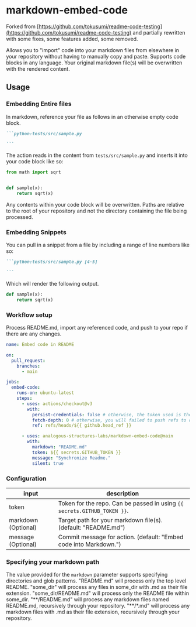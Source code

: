 # markdown-embed-code

Forked from [https://github.com/tokusumi/readme-code-testing](https://github.com/tokusumi/readme-code-testing) and partially rewritten with some fixes, some features added, some removed.

Allows you to "import" code into your markdown files from elsewhere in your repository without having to manually copy and paste.
Supports code blocks in any language. Your original markdown file(s) will be overwritten with the rendered content.

<!-- See [demo repo](https://github.com/tokusumi/readme-code-testing) if you are interested in testing code within README. -->

## Usage

### Embedding Entire files

In markdown, reference your file as follows in an otherwise empty code block.

````markdown
```python:tests/src/sample.py

```
````

The action reads in the content from `tests/src/sample.py` and inserts it into your code block like so:

```python:tests/src/sample.py
from math import sqrt


def sample(x):
    return sqrt(x)

```

Any contents within your code block will be overwritten. Paths are relative to the root of your repository and not the directory containing the file being processed.

### Embedding Snippets

You can pull in a snippet from a file by including a range of line numbers like so:

````markdown
```python:tests/src/sample.py [4-5]

```
````

Which will render the following output.

```python:tests/src/sample.py [4-5]
def sample(x):
    return sqrt(x)
```

### Workflow setup

Process README.md, import any referenced code, and push to your repo if there are any changes.

```yaml
name: Embed code in README

on:
  pull_request:
    branches:
      - main

jobs:
  embed-code:
    runs-on: ubuntu-latest
    steps:
      - uses: actions/checkout@v3
        with:
          persist-credentials: false # otherwise, the token used is the GITHUB_TOKEN, instead of your personal token
          fetch-depth: 0 # otherwise, you will failed to push refs to dest repo
          ref: refs/heads/${{ github.head_ref }}

      - uses: analogous-structures-labs/markdown-embed-code@main
        with:
          markdown: "README.md"
          token: ${{ secrets.GITHUB_TOKEN }}
          message: "Synchronize Readme."
          silent: true
```

### Configuration

| input                | description                                                              |
| -------------------- | ------------------------------------------------------------------------ |
| token                | Token for the repo. Can be passed in using `{{ secrets.GITHUB_TOKEN }}`. |
| markdown (Optional)  | Target path for your markdown file(s). (default: "README.md")            |
| message (Optional)   | Commit message for action. (default: "Embed code into Markdown.")        |


### Specifying your markdown path

The value provided for the `markdown` parameter supports specifying directories and glob patterns.
"README.md" will process only the top level README.
"some_dir" will process any files in some_dir with .md as their file extension.
"some_dir/README.md" will process only the README file within some_dir.
"\*\*/README.md" will process any markdown files named README.md, recursively through your repository.
"\*\*/*.md" will process any markdown files with .md as their file extension, recursively through your repository.
